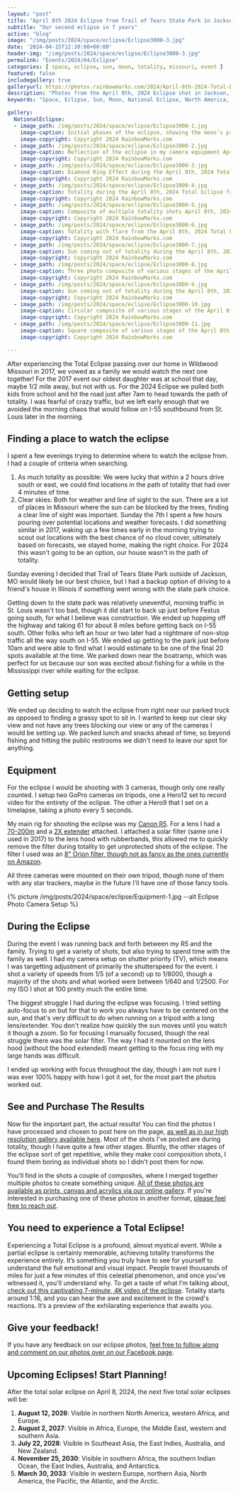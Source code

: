 ```yaml
---
layout: "post"
title: "April 8th 2024 Eclipse from Trail of Tears State Park in Jackson, Missouri"
subtitle: "Our second eclipse in 7 years"
active: "blog"
image: "/img/posts/2024/space/eclipse/Eclipse3000-3.jpg"
date: '2024-04-15T12:30:00+00:00'
header-img: "/img/posts/2024/space/eclipse/Eclipse3000-3.jpg"
permalink: "Events/2024/04/Eclipse"
categories: [ space, eclipse, sun, moon, totality, missouri, event ] 
featured: false
includegallery: true
galleryurl: https://photos.rainbowmarks.com/2024/April-8th-2024-Total-Eclipse
description: "Photos from the April 8th, 2024 Eclipse shot in Jackson, Missouri at the Trail of Tears State Park"
keywords: "Space, Eclipse, Sun, Moon, National Eclipse, North America, Missouri"

gallery:
  NationalEclipse:
  - image_path: /img/posts/2024/space/eclipse/Eclipse3000-1.jpg
    image-caption: Initial phases of the eclipse, showing the moon’s progression over the sun.
    image-copyright: Copyright 2024 RainbowMarks.com
  - image_path: /img/posts/2024/space/eclipse/Eclipse3000-2.jpg
    image-caption: Reflection of the eclipse in my camera equipment April 8th, 2024 Total Eclipse from Trail of Tears State Park
    image-copyright: Copyright 2024 RainbowMarks.com
  - image_path: /img/posts/2024/space/eclipse/Eclipse3000-3.jpg
    image-caption: Diamond Ring Effect during the April 8th, 2024 Total Eclipse from Trail of Tears State Park
    image-copyright: Copyright 2024 RainbowMarks.com
  - image_path: /img/posts/2024/space/eclipse/Eclipse3000-4.jpg
    image-caption: Totality during the April 8th, 2024 Total Eclipse from Trail of Tears State Park
    image-copyright: Copyright 2024 RainbowMarks.com
  - image_path: /img/posts/2024/space/eclipse/Eclipse3000-5.jpg
    image-caption: Composite of multiple totality shots April 8th, 2024 Total Eclipse from Trail of Tears State Park
    image-copyright: Copyright 2024 RainbowMarks.com
  - image_path: /img/posts/2024/space/eclipse/Eclipse3000-6.jpg
    image-caption: Totality with flare from the April 8th, 2024 Total Eclipse from Trail of Tears State Park
    image-copyright: Copyright 2024 RainbowMarks.com
  - image_path: /img/posts/2024/space/eclipse/Eclipse3000-7.jpg
    image-caption: Sun coming out of totality during the April 8th, 2024 Total Eclipse from Trail of Tears State Park
    image-copyright: Copyright 2024 RainbowMarks.com
  - image_path: /img/posts/2024/space/eclipse/Eclipse3000-8.jpg
    image-caption: Three photo composite of various stages of the April 8th, 2024 Total Eclipse from Trail of Tears State Park
    image-copyright: Copyright 2024 RainbowMarks.com
  - image_path: /img/posts/2024/space/eclipse/Eclipse3000-9.jpg
    image-caption: Sun coming out of totality during the April 8th, 2024 Total Eclipse from Trail of Tears State Park
    image-copyright: Copyright 2024 RainbowMarks.com
  - image_path: /img/posts/2024/space/eclipse/Eclipse3000-10.jpg
    image-caption: Circular composite of various stages of the April 8th, 2024 Total Eclipse from Trail of Tears State Park
    image-copyright: Copyright 2024 RainbowMarks.com
  - image_path: /img/posts/2024/space/eclipse/Eclipse3000-11.jpg
    image-caption: Square composite of various stages of the April 8th, 2024 Total Eclipse from Trail of Tears State Park
    image-copyright: Copyright 2024 RainbowMarks.com

---
```

After experiencing the Total Eclipse passing over our home in Wildwood Missouri in 2017, we vowed as a family we would watch the next one together! For the 2017 event our oldest daughter was at school that day, maybe 1/2 mile away, but not with us. For the 2024 Eclipse we pulled both kids from school and hit the road just after 7am to head towards the path of totality. I was fearful of crazy traffic, but we left early enough that we avoided the morning chaos that would follow on I-55 southbound from St. Louis later in the morning. 

## Finding a place to watch the eclipse
I spent a few evenings trying to determine where to watch the eclipse from. I had a couple of criteria when searching.
  1. As much totality as possible: We were lucky that within a 2 hours drive south or east, we could find locations in the path of totality that had over 4 minutes of time. 
  2. Clear skies: Both for weather and line of sight to the sun. There are a lot of places in Missouri where the sun can be blocked by the trees, finding a clear line of sight was important.
Sunday the 7th I spent a few hours pouring over potential locations and weather forecasts. I did something similar in 2017, waking up a few times early in the morning trying to scout out locations with the best chance of no cloud cover, ultimately based on forecasts, we stayed home, making the right choice. For 2024 this wasn't going to be an option, our house wasn't in the path of totality.

Sunday evening I decided that Trail of Tears State Park outside of Jackson, MO would likely be our best choice, but I had a backup option of driving to a friend's house in Illinois if something went wrong with the state park choice.

Getting down to the state park was relatively uneventful, morning traffic in St. Louis wasn't too bad, though it did start to back up just before Festus going south, for what I believe was construction. We ended up hopping off the highway and taking 61 for about 8 miles before getting back on I-55 south. Other folks who left an hour or two later had a nightmare of non-stop traffic all the way south on I-55. We ended up getting to the park just before 10am and were able to find what I would estimate to be one of the final 20 spots available at the time. We parked down near the boatramp, which was perfect for us because our son was excited about fishing for a while in the Mississippi river while waiting for the eclipse.

## Getting setup
We ended up deciding to watch the eclipse from right near our parked truck as opposed to finding a grassy spot to sit in. I wanted to keep our clear sky view and not have any trees blocking our view or any of the cameras I would be setting up. We packed lunch and snacks ahead of time, so beyond fishing and hitting the public restrooms we didn't need to leave our spot for anything.

## Equipment
For the eclipse I would be shooting with 3 cameras, though only one really counted. I setup two GoPro cameras on tripods, one a Hero12 set to record video for the entirety of the eclipse. The other a Hero9 that I set on a timelapse, taking a photo every 5 seconds. 

My main rig for shooting the eclipse was my [Canon R5](https://amzn.to/43YUB1K). For a lens I had a [70-200m](https://amzn.to/3JkqUPh) and a [2X extender](https://amzn.to/3W01HkS) attached. I attached a solar filter (same one I used in 2017) to the lens hood with rubberbands, this allowed me to quickly remove the filter during totality to get unprotected shots of the eclipse. The filter I used was an [8" Orion filter, though not as fancy as the ones currently on Amazon](https://amzn.to/3vKdhG2).

All three cameras were mounted on their own tripod, though none of them with any star trackers, maybe in the future I'll have one of those fancy tools. 

{% picture /img/posts/2024/space/eclipse/Equipment-1.jpg --alt Eclipse Photo Camera Setup %}

## During the Eclipse
During the event I was running back and forth between my R5 and the family. Trying to get a variety of shots, but also trying to spend time with the family as well. I had my camera setup on shutter priority (TV), which means I was targetting adjustment of primarily the shutterspeed for the event. I shot a variety of speeds from 1/5 (of a second) up to 1/8000, though a majority of the shots and what worked were between 1/640 and 1/2500. For my ISO I shot at 100 pretty much the entire time.

The biggest struggle I had during the eclipse was focusing. I tried setting auto-focus to on but for that to work you always have to be centered on the sun, and that's very difficult to do when running on a tripod with a long lens/extender. You don't realize how quickly the sun moves until you watch it though a zoom. So for focusing I manually focused, though the real struggle there was the solar filter. The way I had it mounted on the lens hood (without the hood extended) meant getting to the focus ring with my large hands was difficult.

I ended up working with focus throughout the day, though I am not sure I was ever 100% happy with how I got it set, for the most part the photos worked out. 

## See and Purchase The Results
Now for the important part, the actual results! You can find the photos I have processed and chosen to post here on the page, [as well as in our high resolution gallery available here](https://photos.rainbowmarks.com/2024/April-8th-2024-Total-Eclipse). Most of the shots I've posted are during totality, though I have quite a few other stages. Bluntly, the other stages of the eclipse sort of get repetitive, while they make cool composition shots, I found them boring as individual shots so I didn't post them for now. 

You'll find in the shots a couple of composites, where I merged together multiple photos to create something unique. [All of these photos are available as prints, canvas and acrylics via our online gallery](https://photos.rainbowmarks.com/2024/April-8th-2024-Total-Eclipse). If you're interested in purchasing one of these photos in another format, [please feel free to reach out](https://cjh.am/rbmcontact). 

## You need to experience a Total Eclipse!
Experiencing a Total Eclipse is a profound, almost mystical event. While a partial eclipse is certainly memorable, achieving totality transforms the experience entirely. It’s something you truly have to see for yourself to understand the full emotional and visual impact. People travel thousands of miles for just a few minutes of this celestial phenomenon, and once you’ve witnessed it, you'll understand why. To get a taste of what I’m talking about, [check out this captivating 7-minute, 4K video of the eclipse](https://www.youtube.com/watch?v=HqN1OctY_30). Totality starts around 1:16, and you can hear the awe and excitement in the crowd's reactions. It’s a preview of the exhilarating experience that awaits you.

## Give your feedback!
If you have any feedback on our eclipse photos, [feel free to follow along and comment on our photos over on our Facebook page](https://www.facebook.com/rainbowmarksphoto).

## Upcoming Eclipses! Start Planning!

After the total solar eclipse on April 8, 2024, the next five total solar eclipses will be:

1. **August 12, 2026**: Visible in northern North America, western Africa, and Europe.
2. **August 2, 2027**: Visible in Africa, Europe, the Middle East, western and southern Asia.
3. **July 22, 2028**: Visible in Southeast Asia, the East Indies, Australia, and New Zealand.
4. **November 25, 2030**: Visible in southern Africa, the southern Indian Ocean, the East Indies, Australia, and Antarctica.
5. **March 30, 2033**: Visible in western Europe, northern Asia, North America, the Pacific, the Atlantic, and the Arctic.
